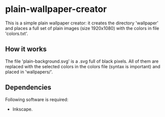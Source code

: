 # plain-wallpaper-creator

This is a simple plain wallpaper creator: it creates the directory 'wallpaper' and places a full set of plain images (size 1920x1080) with the colors in file 'colors.txt'.

## How it works

The file 'plain-background.svg' is a .svg full of black pixels. All of them are replaced with the selected colors in the colors file (syntax is important) and placed in 'wallpapers/'.

## Dependencies

Following software is required:
- Inkscape.
